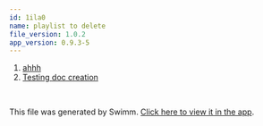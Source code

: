 ```yaml
---
id: 1ila0
name: playlist to delete
file_version: 1.0.2
app_version: 0.9.3-5
---
```


<!-- Steps - Do not remove this comment -->
1. [ahhh](ahhh.7yg2i.sw.md)
2. [Testing doc creation](testing-doc-creation.LTxBk.sw.md)


<br/>

This file was generated by Swimm. [Click here to view it in the app](https://swimm-web-app.web.app/repos/Z2l0aHViJTNBJTNBc3Rva2Utd2VhdGhlciUzQSUzQUFkZGllQ29oZW4=/docs/1ila0).